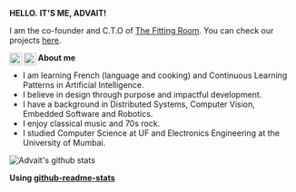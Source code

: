 **HELLO.**
**IT'S ME, ADVAIT!**

I am the co-founder and C.T.O of [The Fitting Room](https://www.thefittingroom.tech). You can check our projects [here](https://github.com/TheFittingRoom).

<a href="https://www.linkedin.com/in/ambeskar/">
  <img align="left" alt="Advait's LinkdeIn" width="22px" src="https://cdn.jsdelivr.net/npm/simple-icons@v3/icons/linkedin.svg" />
</a>
<a href="https://www.twitter.com/ambeskaradvait/">
  <img align="left" alt="Advait's Twitter" width="22px" src="https://cdn.jsdelivr.net/npm/simple-icons@v3/icons/twitter.svg" />
</a>


**About me**
- I am learning French (language and cooking) and Continuous Learning Patterns in Artificial Intelligence.
- I believe in design through purpose and impactful development.
- I have a background in Distributed Systems, Computer Vision, Embedded Software and Robotics.
- I enjoy classical music and 70s rock.
- I studied Computer Science at UF and Electronics Engineering at the University of Mumbai.



![Advait's github stats](https://github-readme-stats.vercel.app/api?username=advaitambeskar&count_private=true&hide=contribs,prs&show_icons=true&hide_rank=true&theme=dracula)


**Using [github-readme-stats](https://github.com/anuraghazra/github-readme-stats)**
